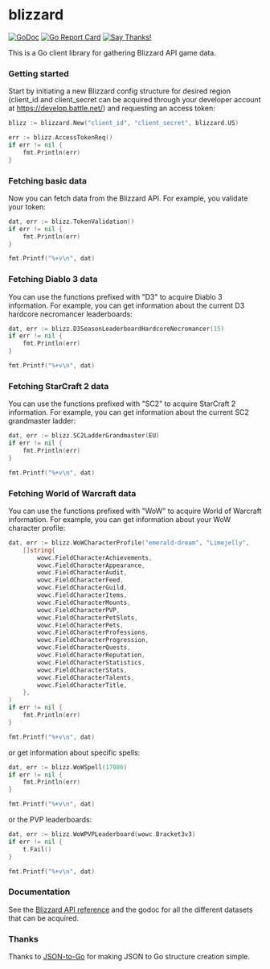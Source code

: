# blizzard

[![GoDoc](https://godoc.org/github.com/FuzzyStatic/blizzard?status.svg)](http://godoc.org/github.com/FuzzyStatic/blizzard) [![Go Report Card](https://goreportcard.com/badge/github.com/FuzzyStatic/blizzard)](https://goreportcard.com/report/github.com/FuzzyStatic/blizzard) [![Say Thanks!](https://img.shields.io/badge/Say%20Thanks-!-1EAEDB.svg)](https://saythanks.io/to/FuzzyStatic)

This is a Go client library for gathering Blizzard API game data.

### Getting started

Start by initiating a new Blizzard config structure for desired region (client_id and client_secret can be acquired through your developer account at https://develop.battle.net/) and requesting an access token:

```go
blizz := blizzard.New("client_id", "client_secret", blizzard.US)

err := blizz.AccessTokenReq()
if err != nil {
	fmt.Println(err)
}
```

### Fetching basic data

Now you can fetch data from the Blizzard API. For example, you validate your token:

```go
dat, err := blizz.TokenValidation()
if err != nil {
	fmt.Println(err)
}

fmt.Printf("%+v\n", dat)
```

### Fetching Diablo 3 data

You can use the functions prefixed with "D3" to acquire Diablo 3 information. For example, you can get information about the current D3 hardcore necromancer leaderboards:

```go
dat, err := blizz.D3SeasonLeaderboardHardcoreNecromancer(15)
if err != nil {
	fmt.Println(err)
}

fmt.Printf("%+v\n", dat)
```

### Fetching StarCraft 2 data

You can use the functions prefixed with "SC2" to acquire StarCraft 2 information. For example, you can get information about the current SC2 grandmaster ladder:

```go
dat, err := blizz.SC2LadderGrandmaster(EU)
if err != nil {
	fmt.Println(err)
}

fmt.Printf("%+v\n", dat)
```

### Fetching World of Warcraft data

You can use the functions prefixed with "WoW" to acquire World of Warcraft information. For example, you can get information about your WoW character profile:

```go
dat, err := blizz.WoWCharacterProfile("emerald-dream", "Limejelly",
	[]string{
		wowc.FieldCharacterAchievements,
		wowc.FieldCharacterAppearance,
		wowc.FieldCharacterAudit,
		wowc.FieldCharacterFeed,
		wowc.FieldCharacterGuild,
		wowc.FieldCharacterItems,
		wowc.FieldCharacterMounts,
		wowc.FieldCharacterPVP,
		wowc.FieldCharacterPetSlots,
		wowc.FieldCharacterPets,
		wowc.FieldCharacterProfessions,
		wowc.FieldCharacterProgression,
		wowc.FieldCharacterQuests,
		wowc.FieldCharacterReputation,
		wowc.FieldCharacterStatistics,
		wowc.FieldCharacterStats,
		wowc.FieldCharacterTalents,
		wowc.FieldCharacterTitle,
	},
)
if err != nil {
	fmt.Println(err)
}

fmt.Printf("%+v\n", dat)
```

or get information about specific spells:

```go
dat, err := blizz.WoWSpell(17086)
if err != nil {
	fmt.Println(err)
}

fmt.Printf("%+v\n", dat)
```

or the PVP leaderboards:

```go
dat, err := blizz.WoWPVPLeaderboard(wowc.Bracket3v3)
if err != nil {
	t.Fail()
}

fmt.Printf("%+v\n", dat)
```

### Documentation

See the [Blizzard API reference](https://develop.battle.net/documentation/api-reference) and the godoc for all the different datasets that can be acquired.

### Thanks

Thanks to [JSON-to-Go](https://mholt.github.io/json-to-go/) for making JSON to Go structure creation simple.